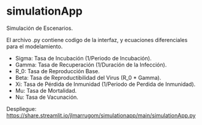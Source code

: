 # simulationApp
Simulación de Escenarios.

El archivo .py contiene codigo de la interfaz, y ecuaciones diferenciales para el modelamiento.
- Sigma: Tasa de Incubación (1/Periodo de Incubación).
- Gamma: Tasa de Recuperación (1/Duración de la Infección).
- R_0: Tasa de Reproducción Base.
- Beta: Tasa de Reproductibilidad del Virus (R_0 * Gamma).
- Xi: Tasa de Pérdida de Inmunidad (1/Periodo de Perdida de Inmunidad).
- Mu: Tasa de Mortalidad.
- Nu: Tasa de Vacunación.

Despliegue: https://share.streamlit.io/jlmarrugom/simulationapp/main/simulationApp.py
